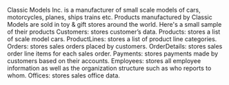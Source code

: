 Classic Models Inc. is a manufacturer of small scale models of cars, motorcycles, planes, ships trains etc. 
Products manufactured by Classic Models are sold in toy & gift stores around the world. Here's a small sample of their products
Customers: stores customer’s data.
Products: stores a list of scale model cars.
ProductLines: stores a list of product line categories.
Orders: stores sales orders placed by customers.
OrderDetails: stores sales order line items for each sales order.
Payments: stores payments made by customers based on their accounts.
Employees: stores all employee information as well as the organization structure such as who reports to whom.
Offices: stores sales office data.
